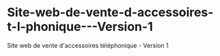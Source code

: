 # Site-web-de-vente-d-accessoires-t-l-phonique---Version-1
Site web de vente d'accessoires téléphonique - Version 1
